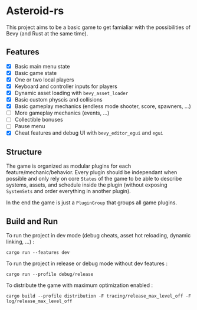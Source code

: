 # Asteroid-rs

This project aims to be a basic game to get famialiar with the possibilities of Bevy (and Rust at the same time).

## Features

- [x] Basic main menu state
- [x] Basic game state
- [x] One or two local players
- [x] Keyboard and controller inputs for players
- [x] Dynamic asset loading with `bevy_asset_loader`
- [x] Basic custom physcis and collisions
- [x] Basic gameplay mechanics (endless mode shooter, score, spawners, ...)
- [ ] More gameplay mechanics (events, ...)
- [ ] Collectible bonuses 
- [ ] Pause menu
- [x] Cheat features and debug UI with `bevy_editor_egui` and `egui`

## Structure

The game is organized as modular plugins for each feature/mechanic/behavior. Every plugin should be independant when possible and only rely on core `States` of the game to be able to describe systems, assets, and schedule inside the plugin (without exposing `SystemSets` and order everything in another plugin).

In the end the game is just a `PluginGroup` that groups all game plugins.

## Build and Run

To run the project in dev mode (debug cheats, asset hot reloading, dynamic linking, ...) :
```
cargo run --features dev
```

To run the project in release or debug mode without dev features :
```
cargo run --profile debug/release
```

To distribute the game with maximum optimization enabled :
```
cargo build --profile distribution -F tracing/release_max_level_off -F log/release_max_level_off
```
